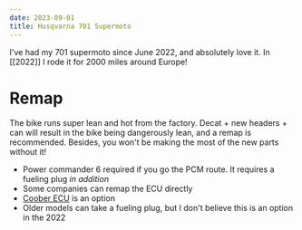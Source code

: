 ```yaml
---
date: 2023-09-01
title: Husqvarna 701 Supermoto
---
```


I've had my 701 supermoto since June 2022, and absolutely love it. In [[2022]] I rode it for 2000 miles around Europe!

# Remap
The bike runs super lean and hot from the factory. Decat + new headers + can will result in the bike being dangerously lean, and a remap is recommended. Besides, you won't be making the most of the new parts without it!

- Power commander 6 required if you go the PCM route. It requires a fueling plug _in addition_
- Some companies can remap the ECU directly
- [Coober ECU](https://www.coober.eu/product/hqv-701-series-lm-ecu/) is an option
- Older models can take a fueling plug, but I don't believe this is an option in the 2022